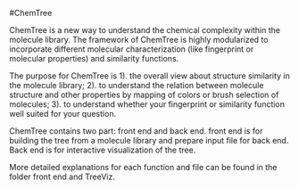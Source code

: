 #ChemTree

ChemTree is a new way to understand the chemical complexity within the molecule library. The framework of ChemTree is highly modularized to incorporate different molecular characterization (like fingerprint or molecular properties) and similarity functions.

The purpose for ChemTree is 1). the overall view about structure similarity in the molecule library; 2). to understand the relation between molecule structure and other properties by mapping of colors or brush selection of molecules; 3). to understand whether your fingerprint or similarity function well suited for your question.

ChemTree contains two part: front end and back end. front end is for building the tree from a molecule library and prepare input file for back end. Back end is for interactive visualization of the tree.

More detailed explanations for each function and file can be found in the folder front end and TreeViz.
